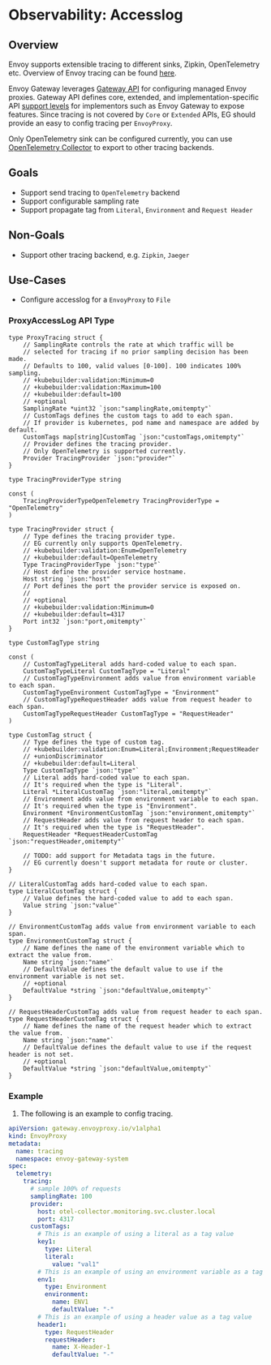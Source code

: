 # Observability: Accesslog

## Overview

Envoy supports extensible tracing to different sinks, Zipkin, OpenTelemetry etc. Overview of Envoy tracing can be found [here](https://www.envoyproxy.io/docs/envoy/latest/intro/arch_overview/observability/tracing).

Envoy Gateway leverages [Gateway API](https://gateway-api.sigs.k8s.io/) for configuring managed Envoy proxies. Gateway API defines core, extended, and implementation-specific API [support levels](https://gateway-api.sigs.k8s.io/concepts/conformance/?h=extended#2-support-levels) for implementors such as Envoy Gateway to expose features. Since tracing is not covered by `Core` or `Extended` APIs, EG should provide an easy to config tracing per `EnvoyProxy`.

Only OpenTelemetry sink can be configured currently, you can use [OpenTelemetry Collector](https://opentelemetry.io/docs/collector/) to export to other tracing backends.

## Goals

- Support send tracing to `OpenTelemetry` backend
- Support configurable sampling rate
- Support propagate tag from `Literal`, `Environment` and `Request Header`

## Non-Goals

- Support other tracing backend, e.g. `Zipkin`, `Jaeger`

## Use-Cases

- Configure accesslog for a `EnvoyProxy` to `File`

### ProxyAccessLog API Type

```golang mdox-exec="sed '1,7d' api/config/v1alpha1/tracing_types.go"
type ProxyTracing struct {
	// SamplingRate controls the rate at which traffic will be
	// selected for tracing if no prior sampling decision has been made.
	// Defaults to 100, valid values [0-100]. 100 indicates 100% sampling.
	// +kubebuilder:validation:Minimum=0
	// +kubebuilder:validation:Maximum=100
	// +kubebuilder:default=100
	// +optional
	SamplingRate *uint32 `json:"samplingRate,omitempty"`
	// CustomTags defines the custom tags to add to each span.
	// If provider is kubernetes, pod name and namespace are added by default.
	CustomTags map[string]CustomTag `json:"customTags,omitempty"`
	// Provider defines the tracing provider.
	// Only OpenTelemetry is supported currently.
	Provider TracingProvider `json:"provider"`
}

type TracingProviderType string

const (
	TracingProviderTypeOpenTelemetry TracingProviderType = "OpenTelemetry"
)

type TracingProvider struct {
	// Type defines the tracing provider type.
	// EG currently only supports OpenTelemetry.
	// +kubebuilder:validation:Enum=OpenTelemetry
	// +kubebuilder:default=OpenTelemetry
	Type TracingProviderType `json:"type"`
	// Host define the provider service hostname.
	Host string `json:"host"`
	// Port defines the port the provider service is exposed on.
	//
	// +optional
	// +kubebuilder:validation:Minimum=0
	// +kubebuilder:default=4317
	Port int32 `json:"port,omitempty"`
}

type CustomTagType string

const (
	// CustomTagTypeLiteral adds hard-coded value to each span.
	CustomTagTypeLiteral CustomTagType = "Literal"
	// CustomTagTypeEnvironment adds value from environment variable to each span.
	CustomTagTypeEnvironment CustomTagType = "Environment"
	// CustomTagTypeRequestHeader adds value from request header to each span.
	CustomTagTypeRequestHeader CustomTagType = "RequestHeader"
)

type CustomTag struct {
	// Type defines the type of custom tag.
	// +kubebuilder:validation:Enum=Literal;Environment;RequestHeader
	// +unionDiscriminator
	// +kubebuilder:default=Literal
	Type CustomTagType `json:"type"`
	// Literal adds hard-coded value to each span.
	// It's required when the type is "Literal".
	Literal *LiteralCustomTag `json:"literal,omitempty"`
	// Environment adds value from environment variable to each span.
	// It's required when the type is "Environment".
	Environment *EnvironmentCustomTag `json:"environment,omitempty"`
	// RequestHeader adds value from request header to each span.
	// It's required when the type is "RequestHeader".
	RequestHeader *RequestHeaderCustomTag `json:"requestHeader,omitempty"`

	// TODO: add support for Metadata tags in the future.
	// EG currently doesn't support metadata for route or cluster.
}

// LiteralCustomTag adds hard-coded value to each span.
type LiteralCustomTag struct {
	// Value defines the hard-coded value to add to each span.
	Value string `json:"value"`
}

// EnvironmentCustomTag adds value from environment variable to each span.
type EnvironmentCustomTag struct {
	// Name defines the name of the environment variable which to extract the value from.
	Name string `json:"name"`
	// DefaultValue defines the default value to use if the environment variable is not set.
	// +optional
	DefaultValue *string `json:"defaultValue,omitempty"`
}

// RequestHeaderCustomTag adds value from request header to each span.
type RequestHeaderCustomTag struct {
	// Name defines the name of the request header which to extract the value from.
	Name string `json:"name"`
	// DefaultValue defines the default value to use if the request header is not set.
	// +optional
	DefaultValue *string `json:"defaultValue,omitempty"`
}
```

### Example

1. The following is an example to config tracing.

```yaml mdox-exec="sed '1,12d' examples/kubernetes/tracing/default.yaml"
apiVersion: gateway.envoyproxy.io/v1alpha1
kind: EnvoyProxy
metadata:
  name: tracing
  namespace: envoy-gateway-system
spec:
  telemetry:
    tracing:
      # sample 100% of requests
      samplingRate: 100
      provider:
        host: otel-collector.monitoring.svc.cluster.local
        port: 4317
      customTags:
        # This is an example of using a literal as a tag value
        key1:
          type: Literal
          literal:
            value: "val1"
        # This is an example of using an environment variable as a tag value
        env1:
          type: Environment
          environment:
            name: ENV1
            defaultValue: "-"
        # This is an example of using a header value as a tag value
        header1:
          type: RequestHeader
          requestHeader:
            name: X-Header-1
            defaultValue: "-"
```
